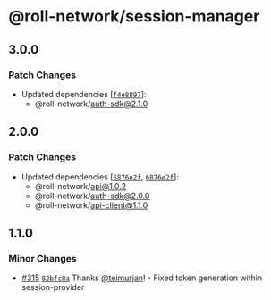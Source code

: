 # @roll-network/session-manager

## 3.0.0

### Patch Changes

- Updated dependencies [[`f4e8897`](https://github.com/roll-network/tryrolljs/commit/f4e889701d6223d752c3a495afb43641d9803449)]:
  - @roll-network/auth-sdk@2.1.0

## 2.0.0

### Patch Changes

- Updated dependencies [[`6876e2f`](https://github.com/roll-network/tryrolljs/commit/6876e2fdf2dec19b8f6978c71d0ea96d45b0570a), [`6876e2f`](https://github.com/roll-network/tryrolljs/commit/6876e2fdf2dec19b8f6978c71d0ea96d45b0570a)]:
  - @roll-network/api@1.0.2
  - @roll-network/auth-sdk@2.0.0
  - @roll-network/api-client@1.1.0

## 1.1.0

### Minor Changes

- [#315](https://github.com/TuringAdvisoryGroup/tryrolljs/pull/315) [`82bfc8a`](https://github.com/TuringAdvisoryGroup/tryrolljs/commit/82bfc8a8260ef40801c9d8c1c50aedfad9d3193a) Thanks [@teimurjan](https://github.com/teimurjan)! - Fixed token generation within session-provider
